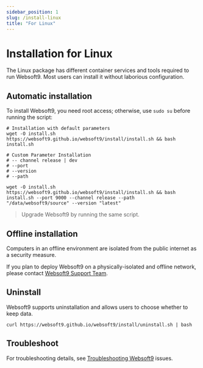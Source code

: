 ```yaml
---
sidebar_position: 1
slug: /install-linux
title: "For Linux"
---
```



# Installation for Linux

The Linux package has different container services and tools required to run Websoft9. Most users can install it without laborious configuration.

## Automatic installation

To install Websoft9, you need root access; otherwise, use `sudo su` before running the script:

```
# Installation with default parameters
wget -O install.sh https://websoft9.github.io/websoft9/install/install.sh && bash install.sh

# Custom Parameter Installation
# -- channel release | dev
# --port
# --version
# --path

wget -O install.sh https://websoft9.github.io/websoft9/install/install.sh && bash install.sh --port 9000 --channel release --path "/data/websoft9/source" --version "latest"
```

> Upgrade Websoft9 by running the same script.  

## Offline installation

Computers in an offline environment are isolated from the public internet as a security measure.   

If you plan to deploy Websoft9 on a physically-isolated and offline network, please contact [Websoft9 Support Team](./helpdesk).


## Uninstall 

Websoft9 supports uninstallation and allows users to choose whether to keep data.  

```
curl https://websoft9.github.io/websoft9/install/uninstall.sh | bash
```

## Troubleshoot

For troubleshooting details, see [Troubleshooting Websoft9](./faq#websoft9-console) issues.